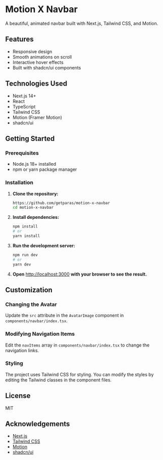 # Motion X Navbar

A beautiful, animated navbar built with Next.js, Tailwind CSS, and Motion.

## Features

- Responsive design
- Smooth animations on scroll
- Interactive hover effects
- Built with shadcn/ui components

## Technologies Used

- Next.js 14+
- React
- TypeScript
- Tailwind CSS
- Motion (Framer Motion)
- shadcn/ui

## Getting Started

### Prerequisites

- Node.js 18+ installed
- npm or yarn package manager

### Installation

1. **Clone the repository:**

    ```bash
    https://github.com/getparas/motion-x-navbar
    cd motion-x-navbar
    ```

2. **Install dependencies:**

    ```bash
    npm install
    # or
    yarn install
    ```

3. **Run the development server:**

    ```bash
    npm run dev
    # or
    yarn dev
    ```

4. **Open** [http://localhost:3000](http://localhost:3000) **with your browser to see the result.**

## Customization

### Changing the Avatar

Update the `src` attribute in the `AvatarImage` component in `components/navbar/index.tsx`.

### Modifying Navigation Items

Edit the `navItems` array in `components/navbar/index.tsx` to change the navigation links.

### Styling

The project uses Tailwind CSS for styling. You can modify the styles by editing the Tailwind classes in the component files.

## License

MIT

## Acknowledgements

- [Next.js](https://nextjs.org/)
- [Tailwind CSS](https://tailwindcss.com/)
- [Motion](https://motion.dev/)
- [shadcn/ui](https://ui.shadcn.com/)
